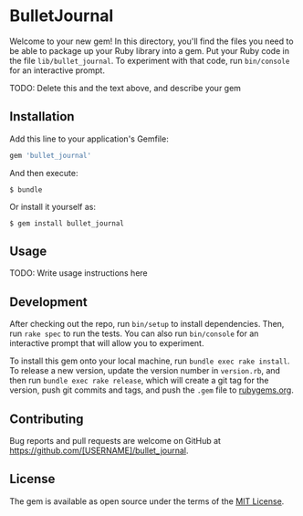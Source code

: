 # BulletJournal

Welcome to your new gem! In this directory, you'll find the files you need to be able to package up your Ruby library into a gem. Put your Ruby code in the file `lib/bullet_journal`. To experiment with that code, run `bin/console` for an interactive prompt.

TODO: Delete this and the text above, and describe your gem

## Installation

Add this line to your application's Gemfile:

```ruby
gem 'bullet_journal'
```

And then execute:

    $ bundle

Or install it yourself as:

    $ gem install bullet_journal

## Usage

TODO: Write usage instructions here

## Development

After checking out the repo, run `bin/setup` to install dependencies. Then, run `rake spec` to run the tests. You can also run `bin/console` for an interactive prompt that will allow you to experiment.

To install this gem onto your local machine, run `bundle exec rake install`. To release a new version, update the version number in `version.rb`, and then run `bundle exec rake release`, which will create a git tag for the version, push git commits and tags, and push the `.gem` file to [rubygems.org](https://rubygems.org).

## Contributing

Bug reports and pull requests are welcome on GitHub at https://github.com/[USERNAME]/bullet_journal.

## License

The gem is available as open source under the terms of the [MIT License](https://opensource.org/licenses/MIT).
